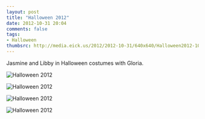 ```yaml
---
layout: post
title: "Halloween 2012"
date: 2012-10-31 20:04
comments: false
tags: 
- Halloween
thumbsrc: http://media.eick.us/2012/2012-10-31/640x640/Halloween2012-10-31at18-00-56.jpg
---
```

Jasmine and Libby in Halloween costumes with Gloria.

![Halloween 2012](http://media.eick.us/media/photographs/2012/2012-10-31/Halloween2012-10-31at18-03-06.jpg)


![Halloween 2012](http://media.eick.us/media/photographs/2012/2012-10-31/Halloween2012-10-31at18-00-56.jpg)


![Halloween 2012](http://media.eick.us/media/photographs/2012/2012-10-31/Halloween2012-10-31at18-00-08.jpg)


![Halloween 2012](http://media.eick.us/media/photographs/2012/2012-10-31/Halloween2012-10-31at17-59-12.jpg)

